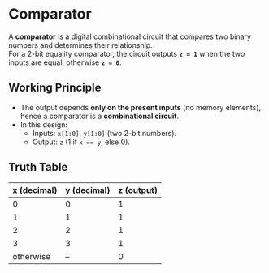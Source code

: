 # Comparator 

A **comparator** is a digital combinational circuit that compares two binary numbers and determines their relationship.  
For a 2-bit equality comparator, the circuit outputs **`z = 1`** when the two inputs are equal, otherwise **`z = 0`**.


##  Working Principle

- The output depends **only on the present inputs** (no memory elements), hence a comparator is a **combinational circuit**.
- In this design:
  - Inputs: `x[1:0]`, `y[1:0]` (two 2-bit numbers).
  - Output: `z` (1 if `x == y`, else 0).


##  Truth Table

| x (decimal) | y (decimal) | z (output) |
|-------------|-------------|------------|
| 0           | 0           | 1 |
| 1           | 1           | 1 |
| 2           | 2           | 1 |
| 3           | 3           | 1 |
| otherwise   | –           | 0 |

